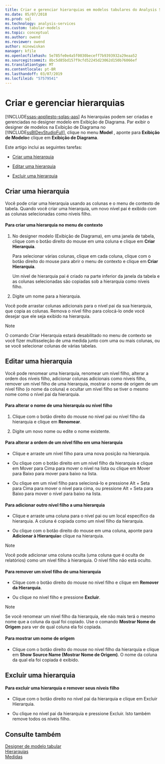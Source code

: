 ```yaml
---
title: Criar e gerenciar hierarquias em modelos tabulares do Analysis Services | Microsoft Docs
ms.date: 05/07/2018
ms.prod: sql
ms.technology: analysis-services
ms.custom: tabular-models
ms.topic: conceptual
ms.author: owend
ms.reviewer: owend
author: minewiskan
manager: kfile
ms.openlocfilehash: 5e785fe0e4a5f0030beceff7b9393932a29eaa52
ms.sourcegitcommit: 8bc5d85bd157f9cfd52245d23062d150b76066ef
ms.translationtype: MT
ms.contentlocale: pt-BR
ms.lasthandoff: 03/07/2019
ms.locfileid: "57579541"
---
```

# <a name="create-and-manage-hierarchies"></a>Criar e gerenciar hierarquias 
[!INCLUDE[ssas-appliesto-sqlas-aas](../../includes/ssas-appliesto-sqlas-aas.md)]
  As hierarquias podem ser criadas e gerenciadas no designer modelo em Exibição de Diagrama. Par exibir o designer de modelos na Exibição de Diagrama no [!INCLUDE[ssBIDevStudioFull](../../includes/ssbidevstudiofull-md.md)], clique no menu **Model** , aponte para **Exibição de Modelo**e clique em **Exibição de Diagrama**.  
  
 Este artigo inclui as seguintes tarefas:  
  
-   [Criar uma hierarquia](#bkmk_create)  
  
-   [Editar uma hierarquia](#bkmk_edit)  
  
-   [Excluir uma hierarquia](#bkmk_delete)  
  
##  <a name="bkmk_create"></a> Criar uma hierarquia  
 Você pode criar uma hierarquia usando as colunas e o menu de contexto de tabela. Quando você criar uma hierarquia, um novo nível pai é exibido com as colunas selecionadas como níveis filho.  
  
#### <a name="to-create-a-hierarchy-from-the-context-menu"></a>Para criar uma hierarquia no menu de contexto  
  
1.  No designer modelo (Exibição de Diagrama), em uma janela de tabela, clique com o botão direito do mouse em uma coluna e clique em **Criar Hierarquia**.  
  
     Para selecionar várias colunas, clique em cada coluna, clique com o botão direito do mouse para abrir o menu de contexto e clique em **Criar Hierarquia**.  
  
     Um nível de hierarquia pai é criado na parte inferior da janela da tabela e as colunas selecionadas são copiadas sob a hierarquia como níveis filho.  
  
2.  Digite um nome para a hierarquia.  
  
 Você pode arrastar colunas adicionais para o nível pai da sua hierarquia, que copia as colunas. Remova o nível filho para colocá-lo onde você desejar que ele seja exibido na hierarquia.  
  
> [!NOTE]  
>  O comando Criar Hierarquia estará desabilitado no menu de contexto se você fizer multisseleção de uma medida junto com uma ou mais colunas, ou se você selecionar colunas de várias tabelas.  
  
##  <a name="bkmk_edit"></a> Editar uma hierarquia  
 Você pode renomear uma hierarquia, renomear um nível filho, alterar a ordem dos níveis filho, adicionar colunas adicionais como níveis filho, remover um nível filho de uma hierarquia, mostrar o nome de origem de um nível filho (o nome da coluna) e ocultar um nível filho se tiver o mesmo nome como o nível pai da hierarquia.  
  
#### <a name="to-change-the-name-of-a-hierarchy-or-child-level"></a>Para alterar o nome de uma hierarquia ou nível filho  
  
1.  Clique com o botão direito do mouse no nível pai ou nível filho da hierarquia e clique em **Renomear**.  
  
2.  Digite um novo nome ou edite o nome existente.  
  
#### <a name="to-change-the-order-of-a-child-level-in-a-hierarchy"></a>Para alterar a ordem de um nível filho em uma hierarquia  
  
-   Clique e arraste um nível filho para uma nova posição na hierarquia.  
  
-   Ou clique com o botão direito em um nível filho da hierarquia e clique em Mover para Cima para mover o nível na lista ou clique em Mover para Baixo para mover para baixo na lista.  
  
-   Ou clique em um nível filho para selecioná-lo e pressione Alt + Seta para Cima para mover o nível para cima, ou pressione Alt + Seta para Baixo para mover o nível para baixo na lista.  
  
#### <a name="to-add-another-child-level-to-a-hierarchy"></a>Para adicionar outro nível filho a uma hierarquia  
  
-   Clique e arraste uma coluna para o nível pai ou um local específico da hierarquia. A coluna é copiada como um nível filho da hierarquia.  
  
-   Ou clique com o botão direito do mouse em uma coluna, aponte para **Adicionar à Hierarquia**e clique na hierarquia.  
  
> [!NOTE]  
>  Você pode adicionar uma coluna oculta (uma coluna que é oculta de relatórios) como um nível filho à hierarquia. O nível filho não está oculto.  
  
#### <a name="to-remove-a-child-level-from-a-hierarchy"></a>Para remover um nível filho de uma hierarquia  
  
-   Clique com o botão direito do mouse no nível filho e clique em **Remover da Hierarquia**.  
  
-   Ou clique no nível filho e pressione **Excluir**.  
  
> [!NOTE]  
>  Se você renomear um nível filho da hierarquia, ele não mais terá o mesmo nome que a coluna da qual foi copiado. Use o comando **Mostrar Nome de Origem** para ver de qual coluna ela foi copiada.  
  
#### <a name="to-show-a-source-name"></a>Para mostrar um nome de origem  
  
-   Clique com o botão direito do mouse no nível filho da hierarquia e clique em **Show Source Name (Mostrar Nome de Origem)**. O nome da coluna da qual ela foi copiada é exibido.  
  
##  <a name="bkmk_delete"></a> Excluir uma hierarquia  
  
#### <a name="to-delete-a-hierarchy-and-remove-its-child-levels"></a>Para excluir uma hierarquia e remover seus níveis filho  
  
-   Clique com o botão direito no nível pai da hierarquia e clique em Excluir Hierarquia.  
  
-   Ou clique no nível pai da hierarquia e pressione Excluir. Isto também remove todos os níveis filho.  
  
## <a name="see-also"></a>Consulte também  
 [Designer de modelo tabular](../../analysis-services/tabular-models/tabular-model-designer-ssas.md)   
 [Hierarquias](../../analysis-services/tabular-models/hierarchies-ssas-tabular.md)   
 [Medidas](../../analysis-services/tabular-models/measures-ssas-tabular.md)  
  
  
